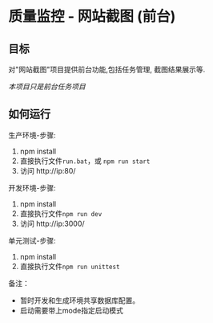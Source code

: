 # 质量监控 - 网站截图 (前台) #


## 目标 ##
对"网站截图"项目提供前台功能,包括任务管理, 截图结果展示等.

*本项目只是前台任务项目*

## 如何运行 ##
生产环境-步骤:

1. npm install
2. 直接执行文件`run.bat`，或 `npm run start`
3. 访问 http://ip:80/

开发环境-步骤:
1. npm install
2. 直接执行文件`npm run dev`
3. 访问 http://ip:3000/

单元测试-步骤:
1. npm install
2. 直接执行文件`npm run unittest`


备注：
 - 暂时开发和生成环境共享数据库配置。
 - 启动需要带上mode指定启动模式
